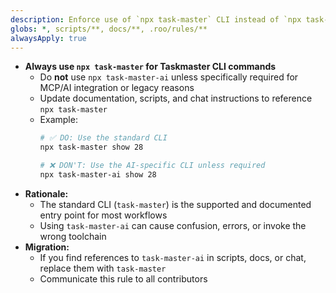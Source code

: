```yaml
---
description: Enforce use of `npx task-master` CLI instead of `npx task-master-ai`
globs: *, scripts/**, docs/**, .roo/rules/**
alwaysApply: true
---
```


- **Always use `npx task-master` for Taskmaster CLI commands**
  - Do **not** use `npx task-master-ai` unless specifically required for MCP/AI integration or legacy reasons
  - Update documentation, scripts, and chat instructions to reference `npx task-master`
  - Example:
    ```bash
    # ✅ DO: Use the standard CLI
    npx task-master show 28

    # ❌ DON'T: Use the AI-specific CLI unless required
    npx task-master-ai show 28
    ```
- **Rationale:**  
  - The standard CLI (`task-master`) is the supported and documented entry point for most workflows
  - Using `task-master-ai` can cause confusion, errors, or invoke the wrong toolchain
- **Migration:**  
  - If you find references to `task-master-ai` in scripts, docs, or chat, replace them with `task-master`
  - Communicate this rule to all contributors 